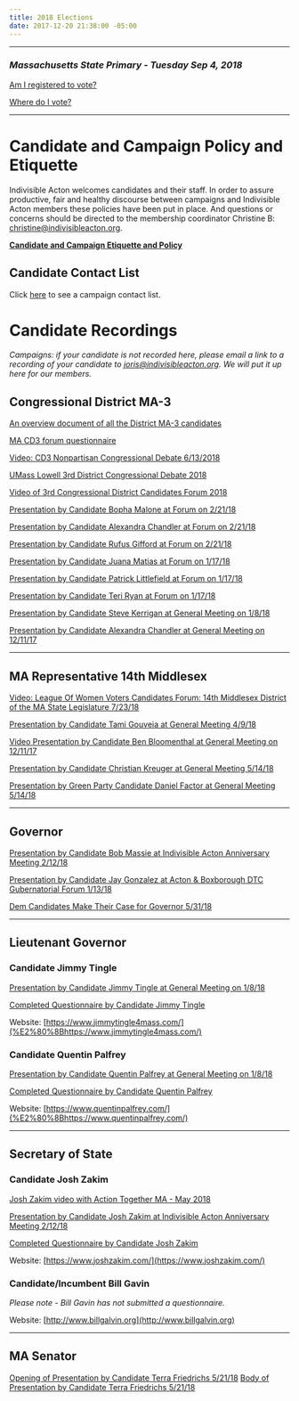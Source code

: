 ```yaml
---
title: 2018 Elections
date: 2017-12-20 21:38:00 -05:00
---
```


---

### *Massachusetts State Primary - Tuesday Sep 4, 2018*

[Am I registered to vote?](https://www.sec.state.ma.us/VoterRegistrationSearch/MyVoterRegStatus.aspx)

[Where do I vote?](http://www.sec.state.ma.us/wheredoivotema/bal/MyElectionInfo.aspx)

---

# Candidate and Campaign Policy and Etiquette

Indivisible Acton welcomes candidates and their staff. In order to assure productive, fair and healthy discourse between campaigns and Indivisible Acton members these policies have been put in place. And questions or concerns should be directed to the membership coordinator Christine B: christine@indivisibleacton.org.

**[Candidate and Campaign Etiquette and Policy](https://docs.google.com/document/d/1-G3_GKFkz3fC0VDkfGh4DbC820mzi23yyMG1-EqapfE/edit?usp=sharing)**

## Candidate Contact List

Click [here](https://docs.google.com/spreadsheets/d/1-Ss4hsZxVmYVdSmy9wjNR2vWCALtsWXF9qNwxr4gOKU/edit?usp=sharing) to see a campaign contact list.

# Candidate Recordings

*Campaigns: if your candidate is not recorded here, please email a link to a recording of your candidate to joris@indivisibleacton.org. We will put it up here for our members.*

## Congressional District MA-3

[An overview document of all the District MA-3 candidates](https://docs.google.com/presentation/d/1U4vfvlHfxJlbSxCuq8muFvahNwaD7yzgzgYcRJjV7gA/edit#slide=id.g2a5734a2c3_0_0)

[MA CD3 forum questionnaire](https://docs.google.com/document/d/1aHoG2XSpLy7UjyjCa6YcvqynNb2dtDmaMr2TCd43870)

[Video: CD3 Nonpartisan Congressional Debate 6/13/2018](http://dracut.vod.castus.tv/vod/?video=beb7f5f2-8fc4-4bdd-ad58-620956e3e58e&nav=recent)

[UMass Lowell 3rd District Congressional Debate 2018](https://livestream.com/uml/events/8164980/videos/174150308)

[Video of 3rd Congressional District Candidates Forum 2018](https://vimeo.com/254683036)

[Presentation by Candidate Bopha Malone at Forum on 2/21/18](https://youtu.be/cMvyc5yM0cM)

[Presentation by Candidate Alexandra Chandler at Forum on 2/21/18](https://youtu.be/dvdnsjNwZJg)

[Presentation by Candidate Rufus Gifford at Forum on 2/21/18](https://youtu.be/b21mmfYOCSY)

[Presentation by Candidate Juana Matias at Forum on 1/17/18](https://youtu.be/7ALFIyjqDjc)

[Presentation by Candidate Patrick Littlefield at Forum on 1/17/18](https://youtu.be/9zo03Q_szEA)

[Presentation by Candidate Teri Ryan at Forum on 1/17/18](https://youtu.be/gpAiTsesntg)

[Presentation by Candidate Steve Kerrigan at General Meeting on 1/8/18](https://youtu.be/esMAJlmINck)

[Presentation by Candidate Alexandra Chandler at General Meeting on 12/11/17](https://youtu.be/HQba51Ncvjo)

---

## MA Representative 14th Middlesex

[Video: League Of Women Voters Candidates Forum: 14th Middlesex District of the MA State Legislature 7/23/18
](https://www.youtube.com/watch?v=El2hhNoRjH0&feature=youtu.be)

[Presentation by Candidate Tami Gouveia at General Meeting 4/9/18](https://www.youtube.com/watch?v=PMjNN9qfiPA)

[Video Presentation by Candidate Ben Bloomenthal at General Meeting on 12/11/17](https://youtu.be/rBF8WGN0Jp0)

[Presentation by Candidate Christian Kreuger at General Meeting 5/14/18](https://youtu.be/IrwOE4yCBg8)

[Presentation by Green Party Candidate Daniel Factor at General Meeting 5/14/18](https://youtu.be/BksBWjk8zDM)

---

## Governor

[Presentation by Candidate Bob Massie at Indivisible Acton Anniversary Meeting 2/12/18](https://youtu.be/8S159lWDy6U)

[Presentation by Candidate Jay Gonzalez at Acton & Boxborough DTC Gubernatorial Forum 1/13/18](https://youtu.be/W04hUE7sVPg)

[Dem Candidates Make Their Case for Governor 5/31/18](https://www.wgbh.org/news/politics/2018/05/31/dem-candidates-slam-baker-make-case-for-governor-in-latest-debate)

---

## Lieutenant Governor

### Candidate Jimmy Tingle

[Presentation by Candidate Jimmy Tingle at
General Meeting on 1/8/18](https://youtu.be/Vbr2Az6UlKI)

[Completed Questionnaire by Candidate Jimmy Tingle](/uploads/2018_Lt_Governor_of_Massachusetts__Jimmy_Tingle__Questionnaire.pdf)

Website: [​https://www.jimmytingle4mass.com/](%E2%80%8Bhttps://www.jimmytingle4mass.com/)

### Candidate Quentin Palfrey

[Presentation by Candidate Quentin Palfrey at General Meeting on 1/8/18](https://youtu.be/qbF5VMtXBXo)

[Completed Questionnaire by Candidate Quentin Palfrey](/uploads/2018_Lt_Governor_of_Massachusetts__Quentin_Palfrey__Questionnaire.pdf)

Website: [​https://www.quentinpalfrey.com/](%E2%80%8Bhttps://www.quentinpalfrey.com/)

---

## Secretary of State

### Candidate Josh Zakim

[Josh Zakim video with Action Together MA - May 2018](https://www.facebook.com/ActionTogetherMA/videos/629289427419850/?hc_ref=ARTngO-sqbSWq8_LJqOhhfwfQIZbX1aTTdF-tJ52AqeVnKtHn6kiKYUtRwG2nw3ut8w&fref=gs&dti=1858899020991342&hc_location=group)

[Presentation by Candidate Josh Zakim at Indivisible Acton Anniversary Meeting 2/12/18](https://youtu.be/3O0kfqPMnhs)

[Completed Questionnaire by Candidate Josh Zakim](/uploads/2018_Secretary_of_State_Questionnaire_-_Josh_Zakim.pdf)

Website: [https://www.joshzakim.com/](https://www.joshzakim.com/)

### Candidate/Incumbent Bill Gavin

*Please note - Bill Gavin has not submitted a questionnaire.*

Website: [http://www.billgalvin.org](http://www.billgalvin.org)

---

## MA Senator

[Opening of Presentation by Candidate Terra Friedrichs 5/21/18](https://youtu.be/H53vxrRoj2g)
[Body of Presentation by Candidate Terra Friedrichs 5/21/18](https://youtu.be/7zYergMPENI)